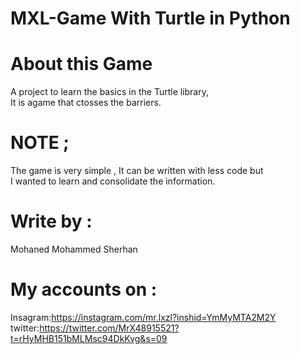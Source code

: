 # MXL-Game With Turtle in Python

# About this Game
A project to learn the basics in the Turtle library,    
It is agame that ctosses the barriers.

# NOTE ; 
The game is very simple , It can be written with less code but    
I wanted to learn and consolidate the information.

# Write by :
 Mohaned Mohammed Sherhan 

# My accounts on :
Insagram:https://instagram.com/mr.lxzl?inshid=YmMyMTA2M2Y    
twitter:https://twitter.com/MrX48915521?t=rHyMHB151bMLMsc94DkKvg&s=09
